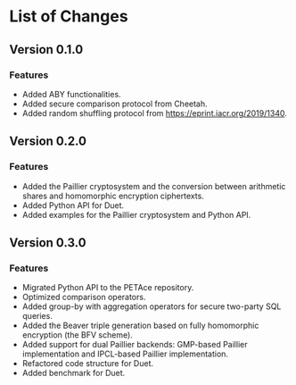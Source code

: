 # List of Changes

## Version 0.1.0

### Features

- Added ABY functionalities.
- Added secure comparison protocol from Cheetah.
- Added random shuffling protocol from https://eprint.iacr.org/2019/1340.

## Version 0.2.0

### Features

- Added the Paillier cryptosystem and the conversion between arithmetic shares and homomorphic encryption ciphertexts.
- Added Python API for Duet.
- Added examples for the Paillier cryptosystem and Python API.

## Version 0.3.0

### Features

- Migrated Python API to the PETAce repository.
- Optimized comparison operators.
- Added group-by with aggregation operators for secure two-party SQL queries.
- Added the Beaver triple generation based on fully homomorphic encryption (the BFV scheme).
- Added support for dual Paillier backends: GMP-based Paillier implementation and IPCL-based Paillier implementation.
- Refactored code structure for Duet.
- Added benchmark for Duet.
